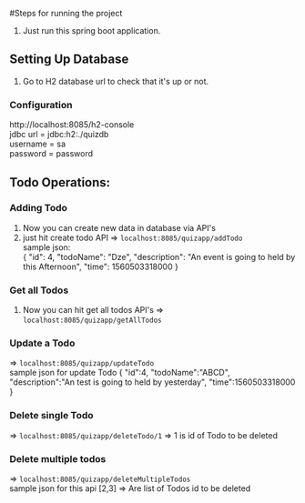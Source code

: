 #Steps for running the project

1. Just run this spring boot application.

## Setting Up Database
1. Go to H2 database url to check that it's up or not.

### Configuration  
   http://localhost:8085/h2-console <br/>
   jdbc url = jdbc:h2:./quizdb <br/>
   username = sa <br/>
   password = password <br/>
   
## Todo Operations:

### Adding Todo
1. Now you can create new data in database via API's
2. just hit create todo API
    => `localhost:8085/quizapp/addTodo` <br/>
    sample json:    
    {
        "id": 4,
        "todoName": "Dze",
        "description": "An event is going to held by this Afternoon",
        "time": 1560503318000
    }

### Get all Todos
1. Now you can hit get all todos API's
   => `localhost:8085/quizapp/getAllTodos`
     
### Update a Todo 
   => `localhost:8085/quizapp/updateTodo` <br/>
    sample json for update Todo
     {
     	"id":4,
     	"todoName":"ABCD",
     	"description":"An test is going to held by yesterday",
     	"time":1560503318000
     }
     
### Delete single Todo
   => `localhost:8085/quizapp/deleteTodo/1`
   => 1 is id of Todo to be deleted
    

### Delete multiple todos 
   => `localhost:8085/quizapp/deleteMultipleTodos` </br>
     sample json for this api
       [2,3] => Are list of Todos id to be deleted
 
        
    
   
   

